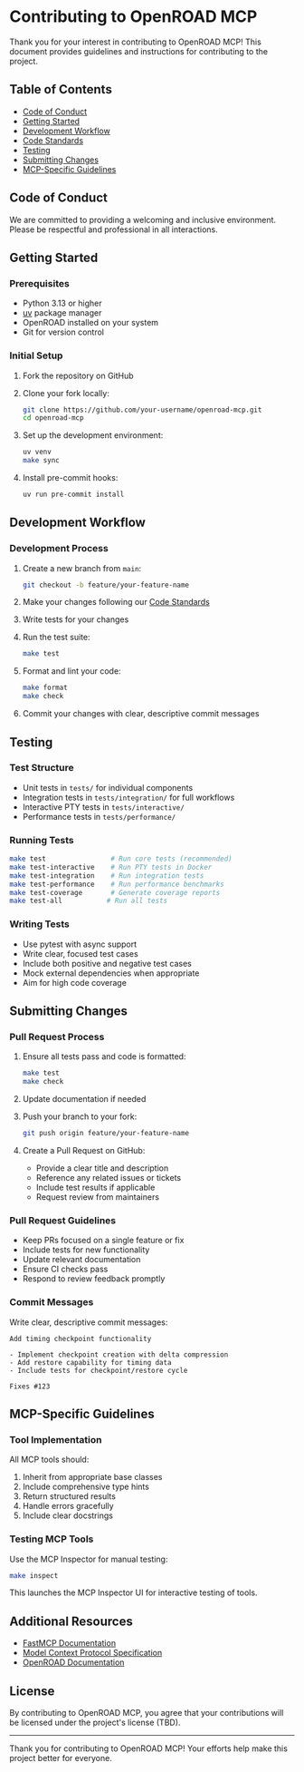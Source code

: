 # Contributing to OpenROAD MCP

Thank you for your interest in contributing to OpenROAD MCP! This document provides guidelines and instructions for contributing to the project.

## Table of Contents

- [Code of Conduct](#code-of-conduct)
- [Getting Started](#getting-started)
- [Development Workflow](#development-workflow)
- [Code Standards](#code-standards)
- [Testing](#testing)
- [Submitting Changes](#submitting-changes)
- [MCP-Specific Guidelines](#mcp-specific-guidelines)

## Code of Conduct

We are committed to providing a welcoming and inclusive environment. Please be respectful and professional in all interactions.

## Getting Started

### Prerequisites

- Python 3.13 or higher
- [uv](https://github.com/astral-sh/uv) package manager
- OpenROAD installed on your system
- Git for version control

### Initial Setup

1. Fork the repository on GitHub
2. Clone your fork locally:
   ```bash
   git clone https://github.com/your-username/openroad-mcp.git
   cd openroad-mcp
   ```

3. Set up the development environment:
   ```bash
   uv venv
   make sync
   ```

4. Install pre-commit hooks:
   ```bash
   uv run pre-commit install
   ```

## Development Workflow

### Development Process

1. Create a new branch from `main`:
   ```bash
   git checkout -b feature/your-feature-name
   ```

2. Make your changes following our [Code Standards](#code-standards)

3. Write tests for your changes

4. Run the test suite:
   ```bash
   make test
   ```

5. Format and lint your code:
   ```bash
   make format
   make check
   ```

6. Commit your changes with clear, descriptive commit messages

## Testing

### Test Structure

- Unit tests in `tests/` for individual components
- Integration tests in `tests/integration/` for full workflows
- Interactive PTY tests in `tests/interactive/`
- Performance tests in `tests/performance/`

### Running Tests

```bash
make test                # Run core tests (recommended)
make test-interactive    # Run PTY tests in Docker
make test-integration    # Run integration tests
make test-performance    # Run performance benchmarks
make test-coverage       # Generate coverage reports
make test-all           # Run all tests
```

### Writing Tests

- Use pytest with async support
- Write clear, focused test cases
- Include both positive and negative test cases
- Mock external dependencies when appropriate
- Aim for high code coverage

## Submitting Changes

### Pull Request Process

1. Ensure all tests pass and code is formatted:
   ```bash
   make test
   make check
   ```

2. Update documentation if needed

3. Push your branch to your fork:
   ```bash
   git push origin feature/your-feature-name
   ```

4. Create a Pull Request on GitHub:
   - Provide a clear title and description
   - Reference any related issues or tickets
   - Include test results if applicable
   - Request review from maintainers

### Pull Request Guidelines

- Keep PRs focused on a single feature or fix
- Include tests for new functionality
- Update relevant documentation
- Ensure CI checks pass
- Respond to review feedback promptly

### Commit Messages

Write clear, descriptive commit messages:

```
Add timing checkpoint functionality

- Implement checkpoint creation with delta compression
- Add restore capability for timing data
- Include tests for checkpoint/restore cycle

Fixes #123
```

## MCP-Specific Guidelines

### Tool Implementation

All MCP tools should:

1. Inherit from appropriate base classes
2. Include comprehensive type hints
3. Return structured results
4. Handle errors gracefully
5. Include clear docstrings

### Testing MCP Tools

Use the MCP Inspector for manual testing:

```bash
make inspect
```

This launches the MCP Inspector UI for interactive testing of tools.

## Additional Resources

- [FastMCP Documentation](https://github.com/jlowin/fastmcp)
- [Model Context Protocol Specification](https://spec.modelcontextprotocol.io/)
- [OpenROAD Documentation](https://openroad.readthedocs.io/)

## License

By contributing to OpenROAD MCP, you agree that your contributions will be licensed under the project's license (TBD).

---

Thank you for contributing to OpenROAD MCP! Your efforts help make this project better for everyone.
